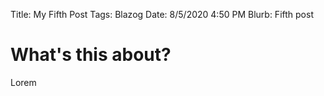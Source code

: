 Title: My Fifth Post
Tags: Blazog
Date: 8/5/2020 4:50 PM
Blurb: Fifth post

# What's this about?

Lorem
